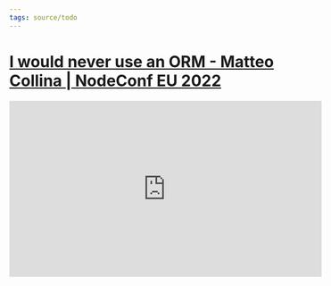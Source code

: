 ```yaml
---
tags: source/todo
---
```


# [I would never use an ORM - Matteo Collina | NodeConf EU 2022](https://youtu.be/atABji4xqiI)

<iframe width="560" height="315" src="https://www.youtube.com/embed/atABji4xqiI" title="YouTube video player" frameborder="0" allow="accelerometer; autoplay; clipboard-write; encrypted-media; gyroscope; picture-in-picture" allowfullscreen></iframe>